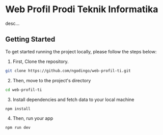 # Web Profil Prodi Teknik Informatika

desc...

## Getting Started

To get started running the project locally, please follow the steps below:

1. First, Clone the repository.

```bash
git clone https://github.com/ngodingo/web-profil-ti.git
```

2. Then, move to the project's directory

```bash
cd web-profil-ti
```

3. Install dependencies and fetch data to your local machine

```bash
npm install
```

4. Then, run your app

```bash
npm run dev
```
